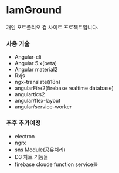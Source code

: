 # IamGround

개인 포트폴리오 겸 사이트 프로젝트입니다.

### 사용 기술
- Angular-cli
- Angular 5.x(beta)
- Angular material2
- Rxjs
- ngx-translate(i18n)
- angularFire2(firebase realtime database)
- angulartics2
- angular/flex-layout
- angular/service-worker

### 추후 추가예정
- electron
- ngrx
- sns Module(공유처리)
- D3 차트 기능들
- firebase cloude function service들